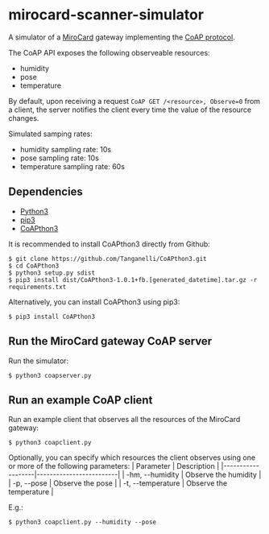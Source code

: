 # mirocard-scanner-simulator
A simulator of a [MiroCard](https://mirocard.swiss/) gateway implementing the [CoAP protocol](https://datatracker.ietf.org/doc/html/rfc7252). 

The CoAP API exposes the following observeable resources:
- humidity
- pose
- temperature

By default, upon receiving a request `CoAP GET /<resource>, Observe=0` from a client, the server notifies the client every time the value of the resource changes. 

Simulated samping rates:
- humidity sampling rate: 10s
- pose sampling rate: 10s
- temperature sampling rate: 60s

## Dependencies
- [Python3](https://www.python.org/downloads/)
- [pip3](https://pypi.org/project/pip/)
- [CoAPthon3](https://github.com/Tanganelli/CoAPthon3)

It is recommended to install CoAPthon3 directly from Github:
```
$ git clone https://github.com/Tanganelli/CoAPthon3.git
$ cd CoAPthon3
$ python3 setup.py sdist
$ pip3 install dist/CoAPthon3-1.0.1+fb.[generated_datetime].tar.gz -r requirements.txt
```

Alternatively, you can install CoAPthon3 using pip3:
```
$ pip3 install CoAPthon3
```

## Run the MiroCard gateway CoAP server
Run the simulator:
```
$ python3 coapserver.py
```

## Run an example CoAP client
Run an example client that observes all the resources of the MiroCard gateway:
```
$ python3 coapclient.py
```
Optionally, you can specify which resources the client observes using one or more of the following parameters:
| Parameter         | Description             |
|-------------------|-------------------------|
| -hm, --humidity   | Observe the humidity    |
| -p, --pose        | Observe the pose        |
| -t, --temperature | Observe the temperature |

E.g.:
```
$ python3 coapclient.py --humidity --pose
```
